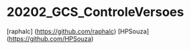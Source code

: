 # 20202_GCS_ControleVersoes
[raphalc] (https://github.com/raphalc)
[HPSouza] (https://github.com/HPSouza)